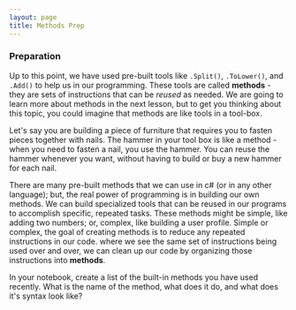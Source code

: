```yaml
---
layout: page
title: Methods Prep
---
```


### Preparation

Up to this point, we have used pre-built tools like `.Split()`,  `.ToLower()`, and `.Add()` to help us in our programming.  These tools are called **methods** - they are sets of instructions that can be _reused_ as needed.  We are going to learn more about methods in the next lesson, but to get you thinking about this topic, you could imagine that methods are like tools in a tool-box.  

Let's say you are building a piece of furniture that requires you to fasten pieces together with nails.  The hammer in your tool box is like a method - when you need to fasten a nail, you use the hammer.  You can reuse the hammer whenever you want, without having to build or buy a new hammer for each nail.


There are many pre-built methods that we can use in c# (or in any other language); but, the real power of programming is in building our own methods.   We can build specialized tools that can be reused in our programs to accomplish specific, repeated tasks.  These methods might be simple, like adding two numbers; or, complex, like building a user profile. Simple or complex, the goal of creating methods is to reduce any repeated instructions in our code.  where we see the same set of instructions being used over and over, we can clean up our code by organizing those instructions into **methods**.

In your notebook, create a list of the built-in methods you have used recently.  What is the name of the method, what does it do, and what does it's syntax look like? 


